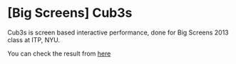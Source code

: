 [Big Screens] Cub3s
===================

 Cub3s is screen based interactive performance, done for Big Screens 2013 class at ITP, NYU.
 
 You can check the result from [here](https://vimeo.com/82401176)
